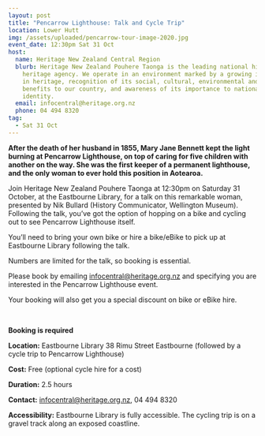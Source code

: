 ```yaml
---
layout: post
title: "Pencarrow Lighthouse: Talk and Cycle Trip"
location: Lower Hutt
img: /assets/uploaded/pencarrow-tour-image-2020.jpg
event_date: 12:30pm Sat 31 Oct
host:
  name: Heritage New Zealand Central Region
  blurb: Heritage New Zealand Pouhere Taonga is the leading national historic
    heritage agency. We operate in an environment marked by a growing interest
    in heritage, recognition of its social, cultural, environmental and economic
    benefits to our country, and awareness of its importance to national
    identity.
  email: infocentral@heritage.org.nz
  phone: 04 494 8320
tag:
  - Sat 31 Oct
---
```

**After the death of her husband in 1855, Mary Jane Bennett kept the light burning at Pencarrow Lighthouse, on top of caring for five children with another on the way. She was the first keeper of a permanent lighthouse, and the only woman to ever hold this position in Aotearoa.** 

Join Heritage New Zealand Pouhere Taonga at 12:30pm on Saturday 31 October, at the Eastbourne Library, for a talk on this remarkable woman, presented by Nik Bullard (History Communicator, Wellington Museum). Following the talk, you’ve got the option of hopping on a bike and cycling out to see Pencarrow Lighthouse itself. 

You’ll need to bring your own bike or hire a bike/eBike to pick up at Eastbourne Library following the talk. 

Numbers are limited for the talk, so booking is essential. 

Please book by emailing infocentral@heritage.org.nz and specifying you are interested in the Pencarrow Lighthouse event.  

Your booking will also get you a special discount on bike or eBike hire.

<br> 

**Booking is required**

**Location:** Eastbourne Library 38 Rimu Street Eastbourne (followed by a cycle trip to Pencarrow Lighthouse)

**Cost:** Free (optional cycle hire for a cost)

**Duration:** 2.5 hours

**Contact:** infocentral@heritage.org.nz, 04 494 8320

**Accessibility:** Eastbourne Library is fully accessible. The cycling trip is on a gravel track along an exposed coastline.